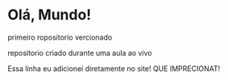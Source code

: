 # Olá, Mundo!
 primeiro ropositorio vercionado

repositorio criado durante uma aula ao vivo 

Essa linha eu adicionei diretamente no site! QUE IMPRECIONAT!
